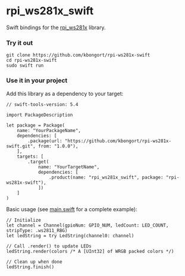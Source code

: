 # rpi_ws281x_swift

Swift bindings for the [rpi_ws281x](https://github.com/jgarff/rpi_ws281x) library.

### Try it out
```
git clone https://github.com/kbongort/rpi-ws281x-swift
cd rpi-ws281x-swift
sudo swift run
```

### Use it in your project

Add this library as a dependency to your target:
```
// swift-tools-version: 5.4

import PackageDescription

let package = Package(
    name: "YourPackageName",
    dependencies: [
        .package(url: "https://github.com/kbongort/rpi-ws281x-swift.git", from: "1.0.0"),
    ],
    targets: [
        .target(
            name: "YourTargetName",
            dependencies: [
                .product(name: "rpi_ws281x_swift", package: "rpi-ws281x-swift"),
            ])
    ]
)
```

Basic usage (see [main.swift](https://github.com/kbongort/rpi-ws281x-swift/blob/main/Sources/Demo/main.swift) for a complete example):
```
// Initialize
let channel = Channel(gpioNum: GPIO_NUM, ledCount: LED_COUNT, stripType: .ws2811_RBG)
let ledString = try LedString(channel0: channel)

// Call .render() to update LEDs
ledString.render(colors /* A [UInt32] of WRGB packed colors */)

// Clean up when done
ledString.finish()

```
